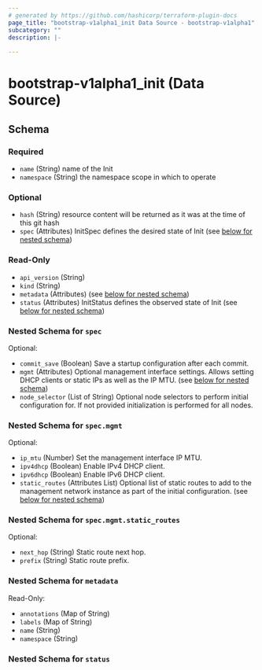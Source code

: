 ```yaml
---
# generated by https://github.com/hashicorp/terraform-plugin-docs
page_title: "bootstrap-v1alpha1_init Data Source - bootstrap-v1alpha1"
subcategory: ""
description: |-
  
---
```


# bootstrap-v1alpha1_init (Data Source)





<!-- schema generated by tfplugindocs -->
## Schema

### Required

- `name` (String) name of the Init
- `namespace` (String) the namespace scope in which to operate

### Optional

- `hash` (String) resource content will be returned as it was at the time of this git hash
- `spec` (Attributes) InitSpec defines the desired state of Init (see [below for nested schema](#nestedatt--spec))

### Read-Only

- `api_version` (String)
- `kind` (String)
- `metadata` (Attributes) (see [below for nested schema](#nestedatt--metadata))
- `status` (Attributes) InitStatus defines the observed state of Init (see [below for nested schema](#nestedatt--status))

<a id="nestedatt--spec"></a>
### Nested Schema for `spec`

Optional:

- `commit_save` (Boolean) Save a startup configuration after each commit.
- `mgmt` (Attributes) Optional management interface settings.
Allows setting DHCP clients or static IPs as well as
the IP MTU. (see [below for nested schema](#nestedatt--spec--mgmt))
- `node_selector` (List of String) Optional node selectors to perform initial configuration for.
If not provided initialization is performed for all nodes.

<a id="nestedatt--spec--mgmt"></a>
### Nested Schema for `spec.mgmt`

Optional:

- `ip_mtu` (Number) Set the management interface IP MTU.
- `ipv4dhcp` (Boolean) Enable IPv4 DHCP client.
- `ipv6dhcp` (Boolean) Enable IPv6 DHCP client.
- `static_routes` (Attributes List) Optional list of static routes to add to the management network instance as part of the initial configuration. (see [below for nested schema](#nestedatt--spec--mgmt--static_routes))

<a id="nestedatt--spec--mgmt--static_routes"></a>
### Nested Schema for `spec.mgmt.static_routes`

Optional:

- `next_hop` (String) Static route next hop.
- `prefix` (String) Static route prefix.




<a id="nestedatt--metadata"></a>
### Nested Schema for `metadata`

Read-Only:

- `annotations` (Map of String)
- `labels` (Map of String)
- `name` (String)
- `namespace` (String)


<a id="nestedatt--status"></a>
### Nested Schema for `status`
